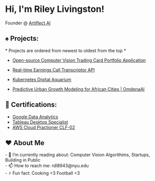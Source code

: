 <h1>Hi, I'm Riley Livingston! </h1>

Founder @ [Artiflect AI](https://artiflect.app/)

<h2> ♠️ Projects:</h2>
* Projects are ordered from newest to oldest from the top *

   - [Open-source Computer Vision Trading Card Portfolio Application](https://github.com/Riley-livingston/Mango)

   - [Real-time Earnings Call Transcriptor API](https://github.com/Riley-livingston/earnings-transcription-api)

   - [Kubernetes Digital Aquarium](https://github.com/Riley-livingston/Kube-Aquarium/blob/main/README.md)

   - [Predictive Urban Growth Modeling for African Cities | OmdenaAI](https://riley-livingston-temporary-streamlit-1--omdena-homepage-ymlo55.streamlit.app/)

<h2> 📄 Certifications:</h2>


- [Google Data Analytics](https://coursera.org/share/1bc669ea0359a81e313d773a412d5bb6)
- [Tableau Desktop Specialist](https://www.credly.com/badges/cd0f31cb-d769-4520-9b8d-a0dfabcaa071?source=linked_in_profile)
- [AWS Cloud Practioner CLF-02](https://www.credly.com/badges/4154efab-e896-4614-8019-e5dd7210eebe)
<h2>  ❤️ About Me</h2>
 - 🌱 I’m currently reading about: Computer Vision Algorithims, Startups, Building in Public
<br />
 - 📫 How to reach me: rdl8943@nyu.edu
<br />
 - ⚡ Fun fact: Cooking <3 Football <3
